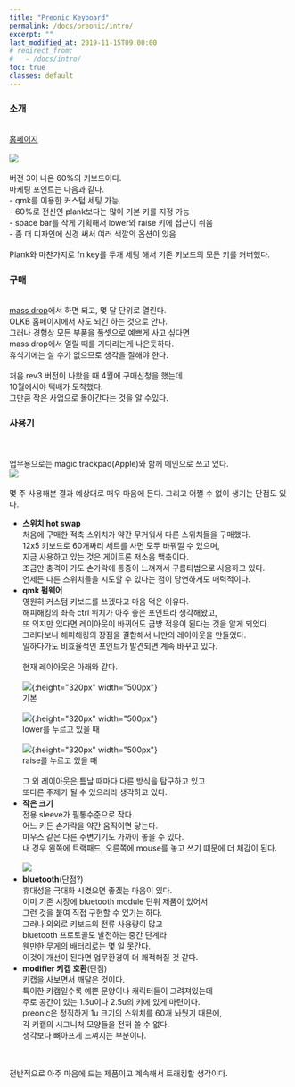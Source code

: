 ```yaml
---
title: "Preonic Keyboard"
permalink: /docs/preonic/intro/
excerpt: ""
last_modified_at: 2019-11-15T09:00:00
# redirect_from:
#   - /docs/intro/
toc: true
classes: default
---
```


### 소개
<br>[홈페이지](https://drop.com/buy/preonic-mechanical-keyboard)
<br><br>![](https://massdrop-s3.imgix.net/product-images/preonic-mechanical-keyboard/FP/rhYKiBAhQx6hUCX4x4QI_preonicpc.png?auto=format&fm=jpg&fit=fill&w=820&h=547&bg=f0f0f0&dpr=1&q=70)
<br><br>버전 3이 나온 60%의 키보드이다.
<br>마케팅 포인트는 다음과 같다.
<br>- qmk를 이용한 커스텀 세팅 가능
<br>- 60%로 전신인 plank보다는 많이 기본 키를 지정 가능
<br>- space bar를 작게 기획해서 lower와 raise 키에 접근이 쉬움
<br>- 좀 더 디자인에 신경 써서 여러 색깔의 옵션이 있음 
<br><br>Plank와 마찬가지로 fn key를 두개 세팅 해서 기존 키보드의 모든 키를 커버했다.
<br> 

### 구매
<br>[mass drop](https://drop.com/buy/preonic-mechanical-keyboard)에서 하면 되고, 몇 달 단위로 열린다.
<br>OLKB 홈페이지에서 사도 되긴 하는 것으로 안다. 
<br>그러나 경험상 모든 부품을 풀셋으로 예쁘게 사고 싶다면 
<br>mass drop에서 열릴 때를 기다리는게 나은듯하다.
<br>휴식기에는 살 수가 없으므로 생각을 잘해야 한다.
<br><br>처음 rev3 버전이 나왔을 때 4월에 구매신청을 했는데 
<br>10월에서야 택배가 도착했다.
<br>그만큼 작은 사업으로 돌아간다는 것을 알 수있다.

### 사용기
<br><br>업무용으로는 magic trackpad(Apple)와 함께 메인으로 쓰고 있다.
<br>![](https://user-images.githubusercontent.com/55048882/68866637-1760bc00-0738-11ea-9a16-8488291b41ce.jpg)
<br><br>몇 주 사용해본 결과 예상대로 매우 마음에 든다. 그리고 어쩔 수 없이 생기는 단점도 있다.
* **스위치 hot swap**
<br>처음에 구매한 적축 스위치가 약간 무거워서 다른 스위치들을 구매했다. 
<br>12x5 키보드로 60개짜리 세트를 사면 모두 바꿔낄 수 있으며,
<br>지금 사용하고 있는 것은 게이트론 저소음 백축이다.
<br>조금만 충격이 가도 손가락에 통증이 느껴져서 구름타법으로 사용하고 있다.
<br>언제든 다른 스위치들을 시도할 수 있다는 점이 당연하게도 매력적이다.
* **qmk 펌웨어**
<br> 영원히 커스텀 키보드를 쓰겠다고 마음 먹은 이유다.
<br> 해피해킹의 좌측 ctrl 위치가 아주 좋은 포인트라 생각해왔고,
<br> 또 의지만 있다면 레이아웃이 바뀌어도 금방 적응이 된다는 것을 알게 되었다.
<br> 그러다보니 해피해킹의 장점을 결합해서 나만의 레이아웃을 만들었다.
<br> 일하다가도 비효율적인 포인트가 발견되면 계속 바꾸고 있다.
<br><br>현재 레이아웃은 아래와 같다.
<br><br>![](https://user-images.githubusercontent.com/55048882/68987674-0c5c7780-086f-11ea-9a8a-d68a5db15c8c.png){:height="320px" width="500px"}
<br>기본
<br><br>![](https://user-images.githubusercontent.com/55048882/68987681-1ed6b100-086f-11ea-8587-d90c6c9f7965.png){:height="320px" width="500px"}
<br>lower를 누르고 있을 때
<br><br>![](https://user-images.githubusercontent.com/55048882/68987684-29914600-086f-11ea-911f-67a5135d6a06.png){:height="320px" width="500px"}
<br>raise를 누르고 있을 때
<br><br>그 외 레이아웃은 틈날 때마다 다른 방식을 탐구하고 있고
<br>또다른 주제가 될 수 있으리라 생각하고 있다.
* **작은 크기**
<br>전용 sleeve가 필통수준으로 작다.
<br>어느 키든 손가락을 약간 움직이면 닿는다.
<br>마우스 같은 다른 주변기기도 가까이 놓을 수 있다.
<br>내 경우 왼쪽에 트랙패드, 오른쪽에 mouse를 놓고 쓰기 떄문에 더 체감이 된다.
<br><br>![](https://pbs.twimg.com/media/DI-ArjtW4AE460a.jpg)
* **bluetooth**(단점?)
<br>휴대성을 극대화 시켰으면 좋겠는 마음이 있다.
<br>이미 기존 시장에 bluetooth module 단위 제품이 있어서
<br>그런 것을 붙여 직접 구현할 수 있기는 하다.
<br>그러나 의외로 키보드의 전류 사용량이 많고
<br>bluetooth 프로토콜도 발전하는 중간 단계라
<br>웬만한 무게의 배터리로는 몇 일 못간다.
<br>이것이 개선이 된다면 업무환경이 더 쾌적해질 것 같다.
* **modifier 키캡 호환**(단점)
<br>키캡을 사보면서 깨달은 것이다.
<br>특이한 키캡일수록 예쁜 문양이나 캐릭터들이 그려져있는데
<br>주로 공간이 있는 1.5u이나 2.5u의 키에 있게 마련이다. 
<br>preonic은 정직하게 1u 크기의 스위치를 60개 놔뒀기 때문에,
<br>각 키캡의 시그니처 모양들을 전혀 쓸 수 없다.
<br>생각보다 뼈아프게 느껴지는 부분이다.
<br>
<br>
전반적으로 아주 마음에 드는 제품이고 계속해서 트래킹할 생각이다. 